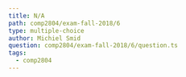 ```yaml
---
title: N/A
path: comp2804/exam-fall-2018/6
type: multiple-choice
author: Michiel Smid
question: comp2804/exam-fall-2018/6/question.ts
tags:
  - comp2804
---
```

